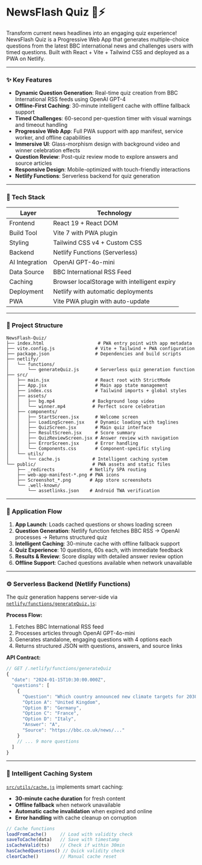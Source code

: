 # NewsFlash Quiz 📰⚡

Transform current news headlines into an engaging quiz experience! NewsFlash Quiz is a Progressive Web App that generates multiple-choice questions from the latest BBC international news and challenges users with timed questions. Built with React + Vite + Tailwind CSS and deployed as a PWA on Netlify.

---

### ✨ Key Features
* **Dynamic Question Generation**: Real-time quiz creation from BBC International RSS feeds using OpenAI GPT-4
* **Offline-First Caching**: 30-minute intelligent cache with offline fallback support
* **Timed Challenges**: 60-second per-question timer with visual warnings and timeout handling
* **Progressive Web App**: Full PWA support with app manifest, service worker, and offline capabilities
* **Immersive UI**: Glass-morphism design with background video and winner celebration effects
* **Question Review**: Post-quiz review mode to explore answers and source articles
* **Responsive Design**: Mobile-optimized with touch-friendly interactions
* **Netlify Functions**: Serverless backend for quiz generation

---

### 🧰 Tech Stack
| Layer | Technology |
|-------|------------|
| Frontend | React 19 + React DOM |
| Build Tool | Vite 7 with PWA plugin |
| Styling | Tailwind CSS v4 + Custom CSS |
| Backend | Netlify Functions (Serverless) |
| AI Integration | OpenAI GPT-4o-mini |
| Data Source | BBC International RSS Feed |
| Caching | Browser localStorage with intelligent expiry |
| Deployment | Netlify with automatic deployments |
| PWA | Vite PWA plugin with auto-update |

---

### 📂 Project Structure
```
NewsFlash-Quiz/
├── index.html                    # PWA entry point with app metadata
├── vite.config.js               # Vite + Tailwind + PWA configuration
├── package.json                 # Dependencies and build scripts
├── netlify/
│   └── functions/
│       └── generateQuiz.js      # Serverless quiz generation function
├── src/
│   ├── main.jsx                 # React root with StrictMode
│   ├── App.jsx                  # Main app state management
│   ├── index.css                # Tailwind imports + global styles
│   ├── assets/
│   │   ├── bg.mp4              # Background loop video
│   │   └── winner.mp4          # Perfect score celebration
│   ├── components/
│   │   ├── StartScreen.jsx      # Welcome screen
│   │   ├── LoadingScreen.jsx    # Dynamic loading with taglines
│   │   ├── QuizScreen.jsx       # Main quiz interface
│   │   ├── ResultScreen.jsx     # Score summary
│   │   ├── QuizReviewScreen.jsx # Answer review with navigation
│   │   ├── ErrorScreen.jsx      # Error handling
│   │   └── Components.css       # Component-specific styling
│   └── utils/
│       └── cache.js            # Intelligent caching system
└── public/                     # PWA assets and static files
    ├── _redirects             # Netlify SPA routing
    ├── web-app-manifest-*.png # PWA icons
    ├── Screenshot_*.png       # App store screenshots
    └── .well-known/
        └── assetlinks.json    # Android TWA verification
```

---

### 🔄 Application Flow
1. **App Launch**: Loads cached questions or shows loading screen
2. **Question Generation**: Netlify function fetches BBC RSS → OpenAI processes → Returns structured quiz
3. **Intelligent Caching**: 30-minute cache with offline fallback support
4. **Quiz Experience**: 10 questions, 60s each, with immediate feedback
5. **Results & Review**: Score display with detailed answer review option
6. **Offline Support**: Cached questions available when network unavailable

---

### ⚙️ Serverless Backend (Netlify Functions)

The quiz generation happens server-side via [`netlify/functions/generateQuiz.js`](netlify/functions/generateQuiz.js):

**Process Flow:**
1. Fetches BBC International RSS feed
2. Processes articles through OpenAI GPT-4o-mini
3. Generates standalone, engaging questions with 4 options each
4. Returns structured JSON with questions, answers, and source links

**API Contract:**
```javascript
// GET /.netlify/functions/generateQuiz
{
  "date": "2024-01-15T10:30:00.000Z",
  "questions": [
    {
      "Question": "Which country announced new climate targets for 2030?",
      "Option A": "United Kingdom",
      "Option B": "Germany", 
      "Option C": "France",
      "Option D": "Italy",
      "Answer": "A",
      "Source": "https://bbc.co.uk/news/..."
    }
    // ... 9 more questions
  ]
}
```

---

### 💾 Intelligent Caching System

[`src/utils/cache.js`](src/utils/cache.js) implements smart caching:

- **30-minute cache duration** for fresh content
- **Offline fallback** when network unavailable
- **Automatic cache invalidation** when expired and online
- **Error handling** with cache cleanup on corruption

```javascript
// Cache functions
loadFromCache()     // Load with validity check
saveToCache(data)   // Save with timestamp
isCacheValid(ts)    // Check if within 30min
hasCachedQuestions() // Quick validity check
clearCache()        // Manual cache reset
```


